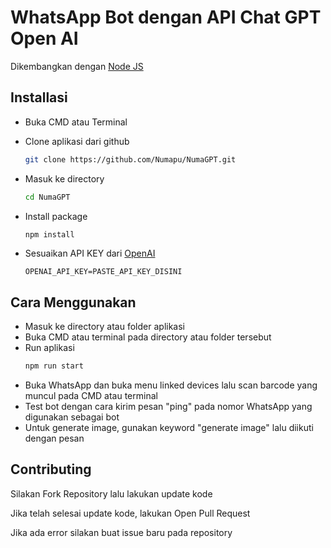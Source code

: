 
# WhatsApp Bot dengan API Chat GPT Open AI

Dikembangkan dengan [Node JS](https://nodejs.org/en/download/)

## Installasi

- Buka CMD atau Terminal

- Clone aplikasi dari github
    ```bash
    git clone https://github.com/Numapu/NumaGPT.git
    ```

- Masuk ke directory
    ```bash
    cd NumaGPT
    ```

- Install package
    ```bash
    npm install
    ```

- Sesuaikan API KEY dari [OpenAI](https://beta.openai.com/account/api-keys)

  `OPENAI_API_KEY=PASTE_API_KEY_DISINI`
    
## Cara Menggunakan

- Masuk ke directory atau folder aplikasi
- Buka CMD atau terminal pada directory atau folder tersebut
- Run aplikasi
    ```bash
    npm run start
    ```
- Buka WhatsApp dan buka menu linked devices lalu scan barcode yang muncul pada CMD atau terminal
- Test bot dengan cara kirim pesan "ping" pada nomor WhatsApp yang digunakan sebagai bot
- Untuk generate image, gunakan keyword "generate image" lalu diikuti dengan pesan
## Contributing

Silakan Fork Repository lalu lakukan update kode

Jika telah selesai update kode, lakukan Open Pull Request

Jika ada error silakan buat issue baru pada repository